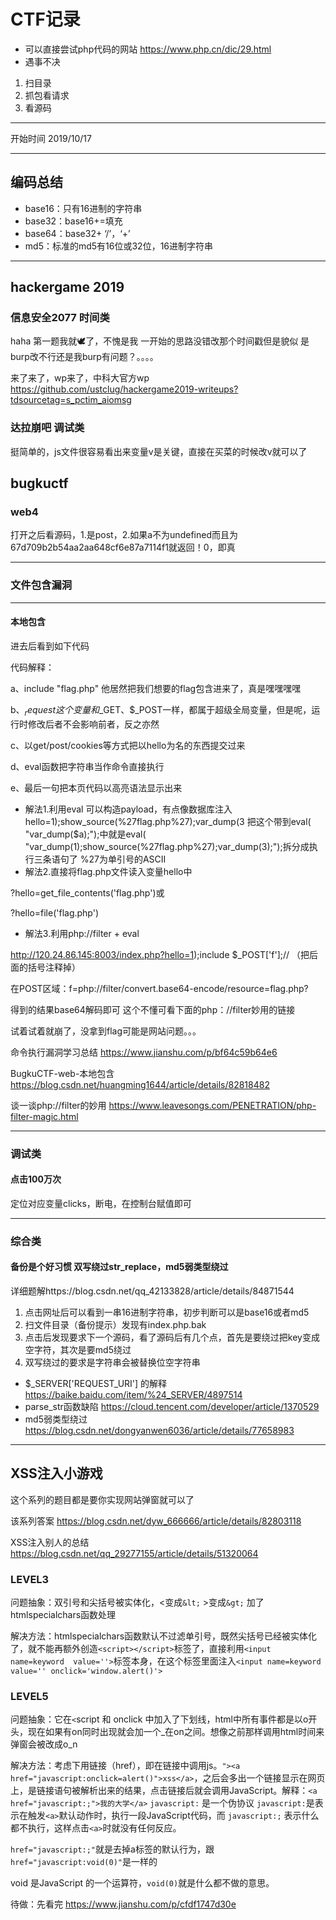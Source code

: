 # CTF记录
- 可以直接尝试php代码的网站 https://www.php.cn/dic/29.html
- 遇事不决
 1. 扫目录
 2. 抓包看请求
 3. 看源码
 
---

开始时间 2019/10/17

------------

## 编码总结

* base16：只有16进制的字符串
* base32：base16+=填充
* base64：base32+ ‘/’，‘+’
* md5：标准的md5有16位或32位，16进制字符串

---

## hackergame 2019
### 信息安全2077 时间类
haha 第一题我就🕊了，不愧是我
一开始的思路没错改那个时间戳但是貌似 是burp改不行还是我burp有问题？。。。。

来了来了，wp来了，中科大官方wp https://github.com/ustclug/hackergame2019-writeups?tdsourcetag=s_pctim_aiomsg

### 达拉崩吧 调试类
挺简单的，js文件很容易看出来变量v是关键，直接在买菜的时候改v就可以了

## bugkuctf
### web4
打开之后看源码，1.是post，2.如果a不为undefined而且为67d709b2b54aa2aa648cf6e87a7114f1就返回！0，即真

--------
### 文件包含漏洞

---
#### 本地包含
进去后看到如下代码
 <?php
    include "flag.php";
    $a = @$_REQUEST['hello'];
    eval( "var_dump($a);");
    show_source(__FILE__);
?> 
代码解释：

a、include "flag.php" 他居然把我们想要的flag包含进来了，真是嘿嘿嘿嘿

b、$_request这个变量和$_GET、$_POST一样，都属于超级全局变量，但是呢，运行时修改后者不会影响前者，反之亦然

c、以get/post/cookies等方式把以hello为名的东西提交过来

d、eval函数把字符串当作命令直接执行

e、最后一句把本页代码以高亮语法显示出来

- 解法1.利用eval
可以构造payload，有点像数据库注入 hello=1);show_source(%27flag.php%27);var_dump(3 把这个带到eval( "var_dump($a);");中就是eval( "var_dump(1);show_source(%27flag.php%27);var_dump(3);");拆分成执行三条语句了 %27为单引号的ASCII
- 解法2.直接将flag.php文件读入变量hello中

?hello=get_file_contents('flag.php')或

?hello=file('flag.php')

- 解法3.利用php://filter + eval

http://120.24.86.145:8003/index.php?hello=1);include $_POST['f'];//  （把后面的括号注释掉）

在POST区域：f=php://filter/convert.base64-encode/resource=flag.php?

得到的结果base64解码即可 这个不懂可看下面的php：//filter妙用的链接

试着试着就崩了，没拿到flag可能是网站问题。。。

命令执行漏洞学习总结 https://www.jianshu.com/p/bf64c59b64e6

BugkuCTF-web-本地包含 https://blog.csdn.net/huangming1644/article/details/82818482

谈一谈php://filter的妙用 https://www.leavesongs.com/PENETRATION/php-filter-magic.html

---
### 调试类
#### 点击100万次
定位对应变量clicks，断电，在控制台赋值即可

---
### 综合类
#### 备份是个好习惯 双写绕过str_replace，md5弱类型绕过
详细题解https://blog.csdn.net/qq_42133828/article/details/84871544
1. 点击网址后可以看到一串16进制字符串，初步判断可以是base16或者md5
2. 扫文件目录（备份提示）发现有index.php.bak
3. 点击后发现要求下一个源码，看了源码后有几个点，首先是要绕过把key变成空字符，其次是要md5绕过
4. 双写绕过的要求是字符串会被替换位空字符串

- $_SERVER['REQUEST_URI'] 的解释 https://baike.baidu.com/item/%24_SERVER/4897514
- parse_str函数缺陷 https://cloud.tencent.com/developer/article/1370529
- md5弱类型绕过 https://blog.csdn.net/dongyanwen6036/article/details/77658983

---
## XSS注入小游戏
这个系列的题目都是要你实现网站弹窗就可以了

该系列答案 https://blog.csdn.net/dyw_666666/article/details/82803118

XSS注入别人的总结 https://blog.csdn.net/qq_29277155/article/details/51320064
### LEVEL3
问题抽象：双引号和尖括号被实体化，<变成`&lt;`   >变成`&gt;` 加了htmlspecialchars函数处理

解决方法：htmlspecialchars函数默认不过滤单引号，既然尖括号已经被实体化了，就不能再额外创造`<script></script>`标签了，直接利用`<input name=keyword  value=''>`标签本身，在这个标签里面注入`<input name=keyword value='' onclick='window.alert()'>`
### LEVEL5
问题抽象：它在`<`script 和 onclick 中加入了下划线，html中所有事件都是以o开头，现在如果有on同时出现就会加一个_在on之间。想像之前那样调用html时间来弹窗会被改成o_n

解决方法：考虑下用链接（href），即在链接中调用js。`"><a href="javascript:οnclick=alert()">xss</a>`，之后会多出一个链接显示在网页上，是链接语句被解析出来的结果，点击链接后就会调用JavaScript。解释：`<a href="javascript:;">我的大学</a>`
`javascript:` 是一个伪协议
`javascript:`是表示在触发`<a>`默认动作时，执行一段JavaScript代码，而 `javascript:;` 表示什么都不执行，这样点击`<a>`时就没有任何反应。

`href="javascript:;"`就是去掉a标签的默认行为，跟`href="javascript:void(0)"`是一样的

void 是JavaScript 的一个运算符，`void(0)`就是什么都不做的意思。

待做：先看完 https://www.jianshu.com/p/cfdf1747d30e